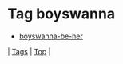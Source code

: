 <!--
title: Tag boyswanna
date: 2020-06-28T15:26:59.784Z
tags:
-->
# Tag boyswanna

 * [boyswanna-be-her](93140493219.md)

| [Tags](tags.md) | [Top](index.md) |

